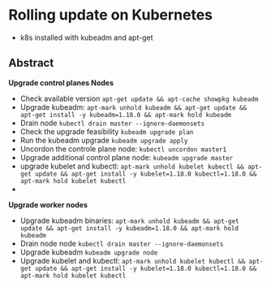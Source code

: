 # Rolling update on Kubernetes

* k8s installed with kubeadm and apt-get


## Abstract

__Upgrade control planes Nodes__
- Check available version `apt-get update && apt-cache showpkg kubeadm`
- Upgrade kubeadm: `apt-mark unhold kubeadm && apt-get update && apt-get install -y kubeadm=1.18.0 && apt-mark hold kubeadm`
- Drain node `kubectl drain master --ignore-daemonsets`
- Check the upgrade feasibility `kubeadm upgrade plan`
- Run the kubeadm upgrade `kubeadm upgrade apply`
- Uncordon the controle plane node: `kubectl uncordon master1`
- Upgrade additional control plane node: `kubeadm upgrade master`
- upgrade kubelet and kubectl: `apt-mark unhold kubelet kubectl && apt-get update && apt-get install -y kubelet=1.18.0 kubectl=1.18.0 && apt-mark hold kubelet kubectl`
- 

__Upgrade worker nodes__
- Upgrade kubeadm binaries: `apt-mark unhold kubeadm && apt-get update && apt-get install -y kubeadm=1.18.0 && apt-mark hold kubeadm`
- Drain node node `kubectl drain master --ignore-daemonsets`
- Upgrade kubeadm `kubeadm upgrade node`
- Upgrade kubelet and kubectl: `apt-mark unhold kubelet kubectl && apt-get update && apt-get install -y kubelet=1.18.0 kubectl=1.18.0 && apt-mark hold kubelet kubectl`
